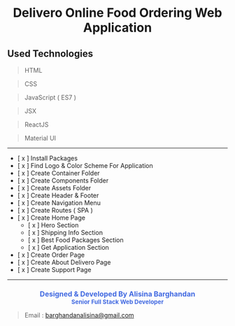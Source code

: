 <strong><h1 style="text-align:center;">Delivero Online Food Ordering Web Application</h1></strong>

## Used Technologies
> HTML

> CSS

> JavaScript ( ES7 )

> JSX

> ReactJS

> Material UI

---

- [ x ] Install Packages
- [ x ] Find Logo & Color Scheme For Application
- [ x ] Create Container Folder
- [ x ] Create Components Folder
- [ x ] Create Assets Folder
- [ x ] Create Header & Footer
- [ x ] Create Navigation Menu
- [ x ] Create Routes ( SPA )
- [ x ] Create Home Page
    - [ x ] Hero Section
    - [ x ] Shipping Info Section
    - [ x ] Best Food Packages Section
    - [ x ] Get Application Section
- [ x ] Create Order Page
- [ x ] Create About Delivero Page
- [ x ] Create Support Page

---
<strong>
<h1 style="text-align:center; font-size: medium; color: royalblue;">Designed & Developed By Alisina Barghandan<br/><small>Senior Full Stack Web Developer</small> </h1>
</strong>

> Email : barghandanalisina@gmail.com